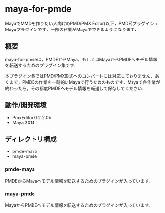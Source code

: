 maya-for-pmde
=============

MayaでMMDを作りたい人向けのPMD/PMX Editor(以下，PMDE)プラグイン + Mayaプラグインです．一部の作業がMayaでできるようになります．

## 概要
maya-for-pmdeは，PMDEからMaya，もしくはMayaからPMDEへモデル情報を転送するためのプラグイン集です．

本プラグイン集ではPMD/PMX形式へのコンバートには対応しておりません．あくまで，PMDEの作業を一時的にMayaで行うためのものです．Mayaで各作業が終わったら，その都度PMDEへモデル情報を転送して保存してください．

## 動作/開発環境
* PmxEditor 0.2.2.0b
* Maya 2014

## ディレクトリ構成

* pmde-maya
* maya-pmde

### pmde-maya
PMDEからMayaへモデル情報を転送するためのプラグインが入っています．

### maya-pmde
MayaからPMDEへモデル情報を転送するためのプラグインが入っています．
